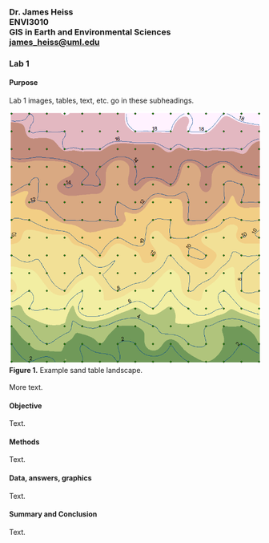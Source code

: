### Dr. James Heiss <br> ENVI3010 <br> GIS in Earth and Environmental Sciences <br> james_heiss@uml.edu
### Lab 1

#### Purpose
Lab 1 images, tables, text, etc. go in these subheadings.

![hover-over text](SandTable.png)
<br>
**Figure 1.** Example sand table landscape.
<br><br>
More text.


#### Objective
Text.
#### Methods
Text.
#### Data, answers, graphics
Text.
#### Summary and Conclusion
Text.

